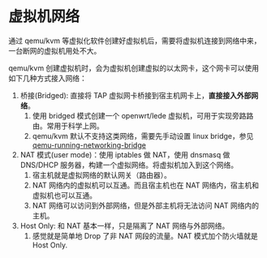 # 虚拟机网络

通过 qemu/kvm 等虚拟化软件创建好虚拟机后，需要将虚拟机连接到网络中来，一台断网的虚拟机用处不大。

qemu/kvm 创建虚拟机时，会为虚拟机创建虚拟的以太网卡，这个网卡可以使用如下几种方式接入网络：

1. 桥接(Bridged): 直接将 TAP 虚拟网卡桥接到宿主机网卡上，**直接接入外部网络**。
   1. 使用 bridged 模式创建一个 openwrt/lede 虚拟机，可用于实现旁路路由。常用于科学上网。
   2. qemu/kvm 默认不支持这类网络，需要先手动设置 linux bridge，参见 [qemu-running-networking-bridge](https://doc.opensuse.org/documentation/leap/virtualization/html/book-virt/cha-qemu-running.html#cha-qemu-running-networking-bridge)
2. NAT 模式(user mode)：使用 iptables 做 NAT，使用 dnsmasq 做 DNS/DHCP 服务器，构建一个虚拟网络。将虚拟机加入到这个网络。
   1. 宿主机就是虚拟网络的默认网关（路由器）。
   2. NAT 网络内的虚拟机可以互通。而且宿主机也在 NAT 网络内，宿主机和虚拟机也可以互通。
   3. NAT 网络可以访问到外部网络，但是外部主机将无法访问 NAT 网络内的主机。
3. Host Only: 和 NAT 基本一样，只是隔离了 NAT 网络与外部网络。
   1. 感觉就是简单地 Drop 了非 NAT 网段的流量。NAT 模式加个防火墙就是 Host Only.




